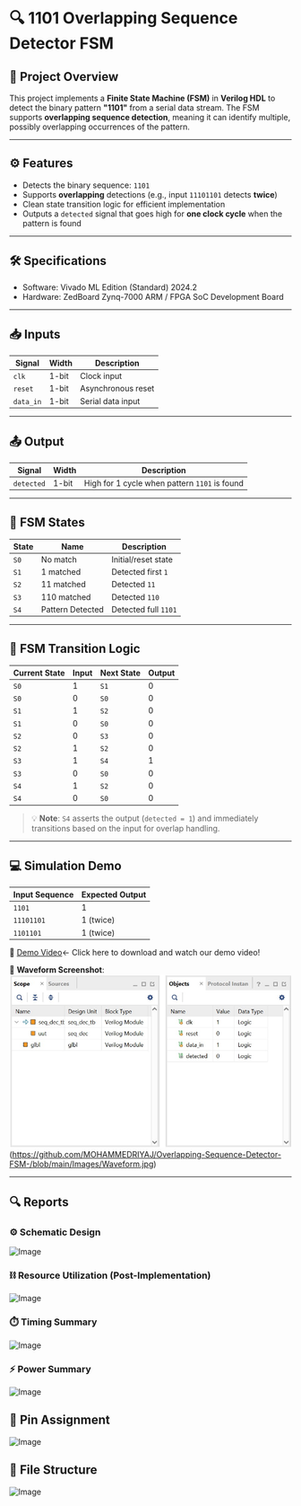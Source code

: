 # 🔍 1101 Overlapping Sequence Detector FSM

## 📌 Project Overview

This project implements a **Finite State Machine (FSM)** in **Verilog HDL** to detect the binary pattern **"1101"** from a serial data stream. The FSM supports **overlapping sequence detection**, meaning it can identify multiple, possibly overlapping occurrences of the pattern.

---

## ⚙️ Features

- Detects the binary sequence: `1101`
- Supports **overlapping** detections (e.g., input `11101101` detects **twice**)
- Clean state transition logic for efficient implementation
- Outputs a `detected` signal that goes high for **one clock cycle** when the pattern is found

---

## 🛠️ Specifications

- Software: Vivado ML Edition (Standard) 2024.2
- Hardware: ZedBoard Zynq-7000 ARM / FPGA SoC Development Board

---

## 📥 Inputs

| Signal    | Width | Description            |
|-----------|-------|------------------------|
| `clk`     | 1-bit | Clock input            |
| `reset`   | 1-bit | Asynchronous reset     |
| `data_in` | 1-bit | Serial data input      |

---

## 📤 Output

| Signal     | Width | Description                             |
|------------|-------|-----------------------------------------|
| `detected` | 1-bit | High for 1 cycle when pattern `1101` is found |

---

## 🧠 FSM States

| State | Name             | Description                |
|-------|------------------|----------------------------|
| `S0`  | No match         | Initial/reset state        |
| `S1`  | 1 matched        | Detected first `1`         |
| `S2`  | 11 matched       | Detected `11`              |
| `S3`  | 110 matched      | Detected `110`             |
| `S4`  | Pattern Detected | Detected full `1101`       |

---

## 🔁 FSM Transition Logic

| Current State | Input | Next State | Output |
|---------------|-------|------------|--------|
| `S0`          | 1     | `S1`       | 0      |
| `S0`          | 0     | `S0`       | 0      |
| `S1`          | 1     | `S2`       | 0      |
| `S1`          | 0     | `S0`       | 0      |
| `S2`          | 0     | `S3`       | 0      |
| `S2`          | 1     | `S2`       | 0      |
| `S3`          | 1     | `S4`       | 1      |
| `S3`          | 0     | `S0`       | 0      |
| `S4`          | 1     | `S2`       | 0      |
| `S4`          | 0     | `S0`       | 0      |

> 💡 **Note**: `S4` asserts the output (`detected = 1`) and immediately transitions based on the input for overlap handling.

---

## 💻 Simulation Demo

| Input Sequence | Expected Output |
|----------------|------------------|
| `1101`         | 1                |
| `11101101`     | 1 (twice)        |
| `1101101`      | 1 (twice)        |

🎥 [Demo Video]()<- Click here to download and watch our demo video!

📸 **Waveform Screenshot**: ![Image](https://github.com/MOHAMMEDRIYAJ/Overlapping-Sequence-Detector-FSM-/blob/main/Images/waveform%20variables%20.jpg)(https://github.com/MOHAMMEDRIYAJ/Overlapping-Sequence-Detector-FSM-/blob/main/Images/Waveform.jpg)

---

## 🔍 Reports

### ⚙️ Schematic Design 

![Image]()

### ⛓️ Resource Utilization (Post-Implementation)

![Image]()

### ⏱️ Timing Summary

![Image]()

### ⚡ Power Summary

![Image]()

## 🔌 Pin Assignment

![Image]()

## 📂 File Structure

![Image]()




